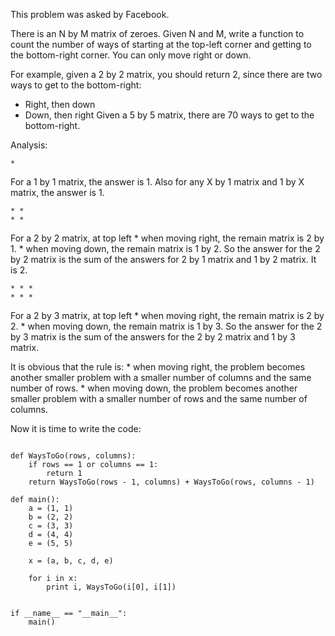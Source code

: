 This problem was asked by Facebook.

There is an N by M matrix of zeroes. Given N and M, write a function to count the number of ways of starting at the top-left corner and getting to the bottom-right corner. You can only move right or down.

For example, given a 2 by 2 matrix, you should return 2, since there are two ways to get to the bottom-right:

* Right, then down
* Down, then right
Given a 5 by 5 matrix, there are 70 ways to get to the bottom-right.

Analysis:

```
*

```

For a 1 by 1 matrix, the answer is 1. Also for any X by 1 matrix and 1 by X matrix, the answer is 1.

```
* *
* *
```
    
For a 2 by 2 matrix, at top left
    * when moving right, the remain matrix is 2 by 1.
    * when moving down, the remain matrix is 1 by 2.
So the answer for the 2 by 2 matrix is the sum of the answers for 2 by 1 matrix and 1 by 2 matrix. It is 2. 

```
* * *
* * *
```

For a 2 by 3 matrix, at top left
    * when moving right, the remain matrix is 2 by 2.
    * when moving down, the remain matrix is 1 by 3.
So the answer for the 2 by 3 matrix is the sum of the answers for the 2 by 2 matrix and 1 by 3 matrix.

It is obvious that the rule is:
    * when moving right, the problem becomes another smaller problem with a smaller number of columns and the same number of rows.
    * when moving down, the problem becomes another smaller problem with a smaller number of rows and the same number of columns.

Now it is time to write the code:

```

def WaysToGo(rows, columns):
    if rows == 1 or columns == 1:
        return 1
    return WaysToGo(rows - 1, columns) + WaysToGo(rows, columns - 1)

def main():
    a = (1, 1)
    b = (2, 2)
    c = (3, 3)
    d = (4, 4)
    e = (5, 5)

    x = (a, b, c, d, e)

    for i in x:
        print i, WaysToGo(i[0], i[1])


if __name__ == "__main__":
    main()

```


